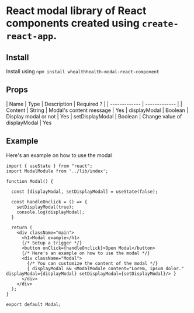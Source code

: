 # React modal library of React components created using `create-react-app`.

## Install 

Install using `npm install whealthhealth-modal-react-component`

## Props 

| Name  | Type | Description | Required ? |
| ------------- | ------------- |
| Content  | String  | Modal's content message | Yes
| displayModal  | Boolean  | Display modal or not | Yes
| setDisplayModal | Boolean | Change value of displayModal | Yes

## Example 

Here's an example on how to use the modal 

```
import { useState } from "react";
import ModalModule from '../lib/index';

function Modal() {

  const [displayModal, setDisplayModal] = useState(false);

  const handleOnclick = () => {
    setDisplayModal(true);
    console.log(displayModal);
  }
  
  return (
    <div className="main">
      <h1>Modal example</h1>
      {/* Setup a trigger */}
      <button onClick={handleOnclick}>Open Modal</button>
      {/* Here's an example on how to use the modal */}
      <div className="Modal">
        {/* You can customize the content of the modal */}
        { displayModal && <ModalModule content="Lorem, ipsum dolor." displayModal={displayModal} setDisplayModal={setDisplayModal}/> }
      </div>
    </div>
  );
}

export default Modal;
```